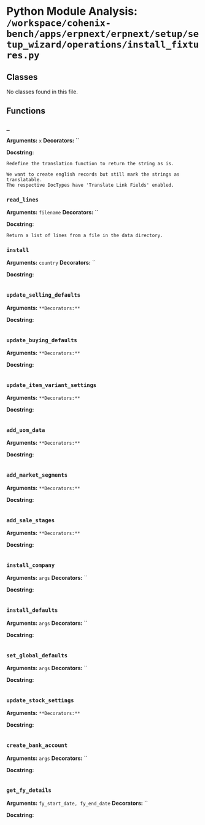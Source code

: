 # Python Module Analysis: `/workspace/cohenix-bench/apps/erpnext/erpnext/setup/setup_wizard/operations/install_fixtures.py`

## Classes

No classes found in this file.


## Functions

### `_`
**Arguments:** `x`
**Decorators:** ``

**Docstring:**
```
Redefine the translation function to return the string as is.

We want to create english records but still mark the strings as translatable.
The respective DocTypes have 'Translate Link Fields' enabled.
```
### `read_lines`
**Arguments:** `filename`
**Decorators:** ``

**Docstring:**
```
Return a list of lines from a file in the data directory.
```
### `install`
**Arguments:** `country`
**Decorators:** ``

**Docstring:**
```

```
### `update_selling_defaults`
**Arguments:** ``
**Decorators:** ``

**Docstring:**
```

```
### `update_buying_defaults`
**Arguments:** ``
**Decorators:** ``

**Docstring:**
```

```
### `update_item_variant_settings`
**Arguments:** ``
**Decorators:** ``

**Docstring:**
```

```
### `add_uom_data`
**Arguments:** ``
**Decorators:** ``

**Docstring:**
```

```
### `add_market_segments`
**Arguments:** ``
**Decorators:** ``

**Docstring:**
```

```
### `add_sale_stages`
**Arguments:** ``
**Decorators:** ``

**Docstring:**
```

```
### `install_company`
**Arguments:** `args`
**Decorators:** ``

**Docstring:**
```

```
### `install_defaults`
**Arguments:** `args`
**Decorators:** ``

**Docstring:**
```

```
### `set_global_defaults`
**Arguments:** `args`
**Decorators:** ``

**Docstring:**
```

```
### `update_stock_settings`
**Arguments:** ``
**Decorators:** ``

**Docstring:**
```

```
### `create_bank_account`
**Arguments:** `args`
**Decorators:** ``

**Docstring:**
```

```
### `get_fy_details`
**Arguments:** `fy_start_date, fy_end_date`
**Decorators:** ``

**Docstring:**
```

```

